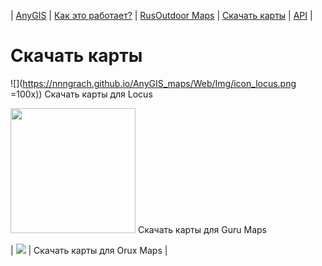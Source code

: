 | [AnyGIS][01] | [Как это работает?][02] | [RusOutdoor Maps][03] | [Скачать карты][04] | [API][05] |


[01]: https://nnngrach.github.io/AnyGIS_maps/index
[02]: https://nnngrach.github.io/AnyGIS_maps/Web/Html/Description
[03]: https://nnngrach.github.io/AnyGIS_maps/Web/Html/RusOutdoor
[04]: https://nnngrach.github.io/AnyGIS_maps/Web/Html/DownloadPage
[05]: https://nnngrach.github.io/AnyGIS_maps/Web/Html/Api
[07]: https://nnngrach.github.io/AnyGIS_maps/Web/Html/Vektor_and_raster




# Скачать карты


![](https://nnngrach.github.io/AnyGIS_maps/Web/Img/icon_locus.png  =100x)) Скачать карты для Locus

<img src="https://nnngrach.github.io/AnyGIS_maps/Web/Img/icon_guru.png" width="200"/>
Скачать карты для Guru Maps

| ![](https://nnngrach.github.io/AnyGIS_maps/Web/Img/icon_orux.png) | Скачать карты для Orux Maps |





